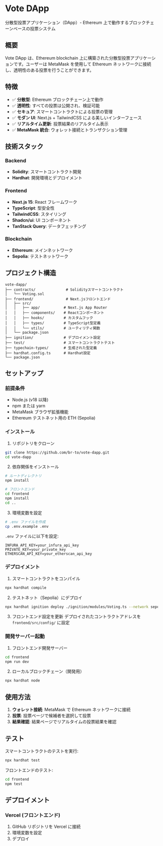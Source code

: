 # Vote DApp

分散型投票アプリケーション（DApp）- Ethereum 上で動作するブロックチェーンベースの投票システム

## 概要

Vote DApp は、Ethereum blockchain 上に構築された分散型投票アプリケーションです。ユーザーは MetaMask を使用して Ethereum ネットワークに接続し、透明性のある投票を行うことができます。

## 特徴

- ✅ **分散型**: Ethereum ブロックチェーン上で動作
- ✅ **透明性**: すべての投票は公開され、検証可能
- ✅ **セキュア**: スマートコントラクトによる投票の管理
- ✅ **モダン UI**: Next.js + TailwindCSS による美しいインターフェース
- ✅ **リアルタイム更新**: 投票結果のリアルタイム表示
- ✅ **MetaMask 統合**: ウォレット接続とトランザクション管理

## 技術スタック

### Backend

- **Solidity**: スマートコントラクト開発
- **Hardhat**: 開発環境とデプロイメント

### Frontend

- **Next.js 15**: React フレームワーク
- **TypeScript**: 型安全性
- **TailwindCSS**: スタイリング
- **Shadcn/ui**: UI コンポーネント
- **TanStack Query**: データフェッチング

### Blockchain

- **Ethereum**: メインネットワーク
- **Sepolia**: テストネットワーク

## プロジェクト構造

```
vote-dapp/
├── contracts/              # Solidityスマートコントラクト
│   └── Voting.sol
├── frontend/               # Next.jsフロントエンド
│   ├── src/
│   │   ├── app/           # Next.js App Router
│   │   ├── components/    # Reactコンポーネント
│   │   ├── hooks/         # カスタムフック
│   │   ├── types/         # TypeScript型定義
│   │   └── utils/         # ユーティリティ関数
│   └── package.json
├── ignition/              # デプロイメント設定
├── test/                  # スマートコントラクトテスト
├── typechain-types/       # 生成された型定義
├── hardhat.config.ts      # Hardhat設定
└── package.json
```

## セットアップ

### 前提条件

- Node.js (v18 以降)
- npm または yarn
- MetaMask ブラウザ拡張機能
- Ethereum テストネット用の ETH (Sepolia)

### インストール

1. リポジトリをクローン

```bash
git clone https://github.com/br-to/vote-dapp.git
cd vote-dapp
```

2. 依存関係をインストール

```bash
# ルートディレクトリ
npm install

# フロントエンド
cd frontend
npm install
cd ..
```

3. 環境変数を設定

```bash
# .env ファイルを作成
cp .env.example .env
```

`.env` ファイルに以下を設定:

```
INFURA_API_KEY=your_infura_api_key
PRIVATE_KEY=your_private_key
ETHERSCAN_API_KEY=your_etherscan_api_key
```

### デプロイメント

1. スマートコントラクトをコンパイル

```bash
npx hardhat compile
```

2. テストネット（Sepolia）にデプロイ

```bash
npx hardhat ignition deploy ./ignition/modules/Voting.ts --network sepolia
```

3. フロントエンド設定を更新
   デプロイされたコントラクトアドレスを `frontend/src/config/` に設定

### 開発サーバー起動

1. フロントエンド開発サーバー

```bash
cd frontend
npm run dev
```

2. ローカルブロックチェーン（開発用）

```bash
npx hardhat node
```

## 使用方法

1. **ウォレット接続**: MetaMask で Ethereum ネットワークに接続
2. **投票**: 投票ページで候補者を選択して投票
3. **結果確認**: 結果ページでリアルタイムの投票結果を確認

## テスト

スマートコントラクトのテストを実行:

```bash
npx hardhat test
```

フロントエンドのテスト:

```bash
cd frontend
npm test
```

## デプロイメント

### Vercel (フロントエンド)

1. GitHub リポジトリを Vercel に接続
2. 環境変数を設定
3. デプロイ
